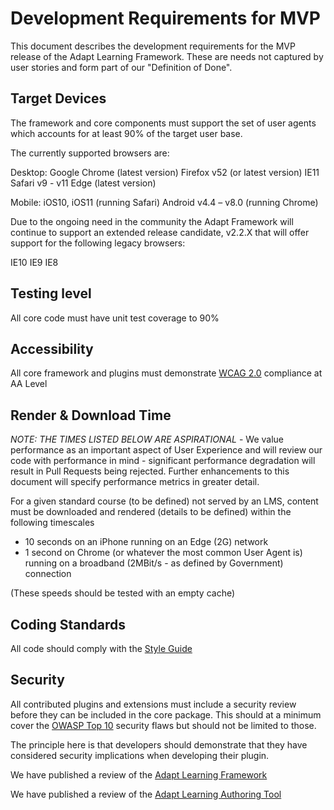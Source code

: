 # Development Requirements for MVP

This document describes the development requirements for the MVP release of the Adapt Learning Framework. These are needs not captured by user stories and form part of our "Definition of Done".

## Target Devices
The framework and core components must support the set of user agents which accounts for at least 90% of the target user base.

The currently supported browsers are:

Desktop:
Google Chrome (latest version)
Firefox v52 (or latest version)
IE11
Safari v9 - v11
Edge (latest version)

Mobile:
iOS10, iOS11 (running Safari) 
Android v4.4 – v8.0 (running Chrome) 
    
Due to the ongoing need in the community the Adapt Framework will continue to support an extended release candidate, v2.2.X that will offer support for the following legacy browsers:

IE10
IE9
IE8

## Testing level
All core code must have unit test coverage to 90%

## Accessibility
All core framework and plugins must demonstrate [WCAG 2.0](http://www.w3.org/TR/2008/REC-WCAG20-20081211/) compliance at AA Level

## Render & Download Time

*NOTE: THE TIMES LISTED BELOW ARE ASPIRATIONAL* - We value performance as an important aspect of User Experience and will review our code with performance in mind - significant performance degradation will result in Pull Requests being rejected.  Further enhancements to this document will specify performance metrics in greater detail.

For a given standard course (to be defined) not served by an LMS, content must be downloaded and rendered (details to be defined) within the following timescales

* 10 seconds on an iPhone running on an Edge (2G) network
* 1 second on Chrome (or whatever the most common User Agent is) running on a broadband (2MBit/s - as defined by Government) connection

(These speeds should be tested with an empty cache)

## Coding Standards

All code should comply with the [Style Guide](style_guide.md)

## Security

All contributed plugins and extensions must include a security review before they can be included in the core package. This should at a minimum cover the [OWASP Top 10](https://www.owasp.org/index.php/Category:OWASP_Top_Ten_Project) security flaws but should not be limited to those.

The principle here is that developers should demonstrate that they have considered security implications when developing their plugin.

We have published a review of the [Adapt Learning Framework](https://github.com/adaptlearning/adapt_framework/wiki/Web-Security-Audit)

We have published a review of the [Adapt Learning Authoring Tool](https://github.com/adaptlearning/adapt_authoring/wiki/Web-Security-Audit)
